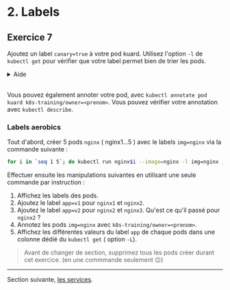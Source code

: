 # 2. Labels

## Exercice 7

Ajoutez un label `canary=true` à votre pod kuard.
Utilisez l'option `-l` de `kubectl get` pour vérifier que votre label permet bien de trier les pods.

<details>
    <summary>Aide</summary>

```shell
kubectl get pods --show-labels # Affiche les labels sur une liste
kubectl label pods kuard "canary=true" 

kubectl get pods -L canary
kubectl get pods -l canary=false

kubectl label pods kuard "canary-" # Retire un label
```

</details><br>

Vous pouvez également annoter votre pod, avec `kubectl annotate pod kuard k8s-training/owner=<prenom>`. Vous pouvez vérifier votre annotation avec `kubectl describe`.

### Labels aerobics

Tout d'abord, créer 5 pods `nginx` ( nginx1...5 ) avec le labels `img=nginx` via la commande suivante :

```bash
for i in `seq 1 5`; do kubectl run nginx$i --image=nginx -l img=nginx ; done
```

Effectuer ensuite les manipulations suivantes en utilisant une seule commande par instruction :

1. Affichez les labels des pods.
2. Ajoutez le label `app=v1` pour `nginx1` et `nginx2`.
3. Ajoutez le label `app=v2` pour `nginx2` et `nginx3`. 
   Qu'est ce qu'il passé pour `nginx2` ?
4. Annotez les pods `img=nginx` avec `k8s-training/owner=<prenom>`.
5. Affichez les différentes valeurs du label `app` de chaque pods dans une colonne dédié du `kubectl get` ( option `-L`).

> Avant de changer de section, supprimez tous les pods créer durant cet exercice.
> (en une commmande seulement 😉)

---

Section suivante, [les services](3_services.md).
